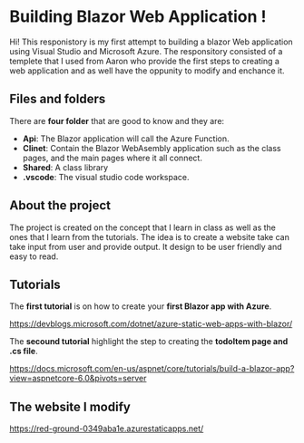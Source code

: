 # Building Blazor Web Application !

Hi! This responistory  is my first attempt to building a blazor Web application using Visual Studio and Microsoft Azure.  The responsitory consisted of a templete that I used from Aaron who provide the first steps to creating a web application and as well have the oppunity to modify and enchance it.  


## Files and folders

There are **four folder** that are good to know and they are: 

- **Api**: The Blazor application will call the Azure Function. 
- **Clinet**: Contain the Blazor WebAsembly application such as the class pages, and the main pages where it all connect.
- **Shared**: A class library
- **.vscode**: The visual studio code workspace.

## About the project
The project is created on the concept that I learn in class as well as the ones that I learn from the tutorials.  The idea is to create a website take can take input from user and provide output.  It design to be user friendly and easy to read. 

## Tutorials
The **first tutorial** is on how to create your **first Blazor app with Azure**.

https://devblogs.microsoft.com/dotnet/azure-static-web-apps-with-blazor/

The **secound tutorial** highlight the step to creating the **todoItem page and .cs file**.

https://docs.microsoft.com/en-us/aspnet/core/tutorials/build-a-blazor-app?view=aspnetcore-6.0&pivots=server

## The website I modify
https://red-ground-0349aba1e.azurestaticapps.net/
